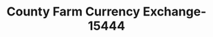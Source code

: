---
f_zip-code: 60187
f_state-code: IL
title: County Farm Currency Exchange-15444
f_phone: 630-665-2060
f_city-only: Wheaton
f_address: 600 S County Farm Rd Wheaton
f_location-unique-id: '15444'
slug: county-farm-currency-exchange-15444
updated-on: '2024-05-30T13:46:58.046Z'
created-on: '2024-05-30T13:36:59.803Z'
published-on: '2024-05-30T13:54:32.469Z'
f_city-state: cms/city/wheaton-il.md
f_company: cms/company/county-farm-currency-exchange.md
f_state: cms/state/illinois.md
layout: '[payday-loan].html'
tags: payday-loan
---